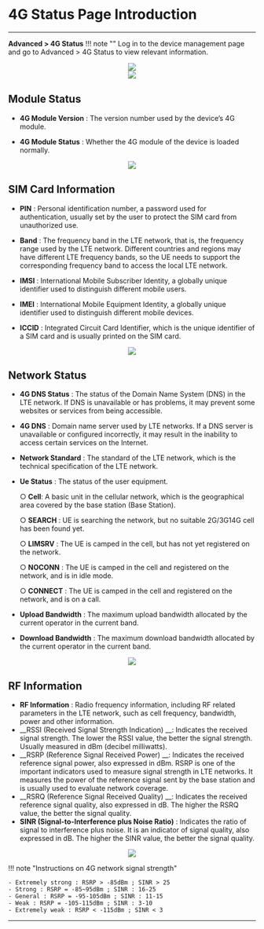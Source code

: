 # 4G Status Page Introduction
---

__Advanced > 4G Status__
!!! note ""
	Log in to the device management page and go to Advanced > 4G Status to view relevant information.
	<div style="text-align: center;">
	<img class="boxshadow" src="/images/wireless007.png">
	</div>
	<div style="text-align: center;">
	<img class="boxshadow" src="/images/LTE4G.png">
	</div>

## __Module Status__

- __4G Module Version__ : The version number used by the device’s 4G module.

- __4G Module Status__ : Whether the 4G module of the device is loaded normally.

<div style="text-align: center;">
	<img class="boxshadow" src="/images/LTE4GSTATUS.png">
</div>

## __SIM Card Information__
- __PIN__ : Personal identification number, a password used for authentication, usually set by the user to protect the SIM card from unauthorized use.

- __Band__ : The frequency band in the LTE network, that is, the frequency range used by the LTE network. Different countries and regions may have different LTE frequency bands, so the UE needs to support the corresponding frequency band to access the local LTE network.

- __IMSI__ : International Mobile Subscriber Identity, a globally unique identifier used to distinguish different mobile users.

- __IMEI__ : International Mobile Equipment Identity, a globally unique identifier used to distinguish different mobile devices.

- __ICCID__ : Integrated Circuit Card Identifier, which is the unique identifier of a SIM card and is usually printed on the SIM card.

<div style="text-align: center;">
	<img class="boxshadow" src="/images/LTE4GSIM.png">
</div>


## __Network Status__
- __4G DNS Status__ : The status of the Domain Name System (DNS) in the LTE network. If DNS is unavailable or has problems, it may prevent some websites or services from being accessible.
- __4G DNS__ : Domain name server used by LTE networks. If a DNS server is unavailable or configured incorrectly, it may result in the inability to access certain services on the Internet.
- __Network Standard__ : The standard of the LTE network, which is the technical specification of the LTE network.
- __Ue Status__ : The status of the user equipment.
	
	○ __Cell__: A basic unit in the cellular network, which is the geographical area covered by the base station (Base Station).

	○ __SEARCH__ : UE is searching the network, but no suitable 2G/3G14G cell has been found yet.

	○ __LIMSRV__ : The UE is camped in the cell, but has not yet registered on the network.

	○ __NOCONN__ : The UE is camped in the cell and registered on the network, and is in idle mode.

	○ __CONNECT__ : The UE is camped in the cell and registered on the network, and is on a call.

- __Upload Bandwidth__ : The maximum upload bandwidth allocated by the current operator in the current band.
- __Download Bandwidth__ : The maximum download bandwidth allocated by the current operator in the current band.

<div style="text-align: center;">
	<img class="boxshadow" src="/images/LTE4GNETWORK.png">
</div>

## __RF Information__
- __RF Information__ : Radio frequency information, including RF related parameters in the LTE network, such as cell frequency, bandwidth, power and other information.
- __RSSI (Received Signal Strength Indication) __: Indicates the received signal strength. The lower the RSSI value, the better the signal strength. Usually measured in dBm (decibel milliwatts).
- __RSRP (Reference Signal Received Power) __: Indicates the received reference signal power, also expressed in dBm. RSRP is one of the important indicators used to measure signal strength in LTE networks. It measures the power of the reference signal sent by the base station and is usually used to evaluate network coverage.
- __RSRQ (Reference Signal Received Quality) __: Indicates the received reference signal quality, also expressed in dB. The higher the RSRQ value, the better the signal quality.
- __SINR (Signal-to-Interference plus Noise Ratio)__ : Indicates the ratio of signal to interference plus noise. It is an indicator of signal quality, also expressed in dB. The higher the SINR value, the better the signal quality.

<div style="text-align: center;">
	<img class="boxshadow" src="/images/LTE4GRF.png">
</div>

!!! note "Instructions on 4G network signal strength"
	
	- Extremely strong : RSRP > -85dBm ; SINR > 25
	- Strong : RSRP = -85~95dBm ; SINR : 16-25
	- General : RSRP = -95-105dBm ; SINR : 11-15
	- Weak : RSRP = -105-115dBm ; SINR : 3-10
	- Extremely weak : RSRP < -115dBm ; SINR < 3


---



